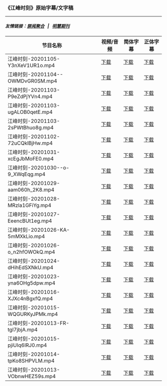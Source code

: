 ### 《江峰时刻》原始字幕/文字稿
---
##### 友情链接：[禁闻聚合](https://github.com/gfw-breaker/banned-news) &nbsp;&nbsp;|&nbsp;&nbsp; [明慧期刊](https://github.com/gfw-breaker/mh-qikan) 
| 节目名称 | 视频/音频 | 简体字幕 | 正体字幕 |
|---|---|---|---|
| 江峰时刻-20201105-Y3nXeV1UR1o.mp4 | [下载](https://y2mate.com/zh-cn/search/Y3nXeV1UR1o) | [下载](../channels/jiangfeng/_Y3nXeV1UR1o.srt?raw=true) | [下载](../channels/jiangfeng/_Y3nXeV1UR1o.tw.srt?raw=true) | 
| 江峰时刻-20201104--OWMDvGR0SM.mp4 | [下载](https://y2mate.com/zh-cn/search/-OWMDvGR0SM) | [下载](../channels/jiangfeng/_-OWMDvGR0SM.srt?raw=true) | [下载](../channels/jiangfeng/_-OWMDvGR0SM.tw.srt?raw=true) | 
| 江峰时刻-20201103-P9eZdPjYVn4.mp4 | [下载](https://y2mate.com/zh-cn/search/P9eZdPjYVn4) | [下载](../channels/jiangfeng/_P9eZdPjYVn4.srt?raw=true) | [下载](../channels/jiangfeng/_P9eZdPjYVn4.tw.srt?raw=true) | 
| 江峰时刻-20201103-ugALOB0qetE.mp4 | [下载](https://y2mate.com/zh-cn/search/ugALOB0qetE) | [下载](../channels/jiangfeng/_ugALOB0qetE.srt?raw=true) | [下载](../channels/jiangfeng/_ugALOB0qetE.tw.srt?raw=true) | 
| 江峰时刻-20201103-2sPWtBhuo8g.mp4 | [下载](https://y2mate.com/zh-cn/search/2sPWtBhuo8g) | [下载](../channels/jiangfeng/_2sPWtBhuo8g.srt?raw=true) | [下载](../channels/jiangfeng/_2sPWtBhuo8g.tw.srt?raw=true) | 
| 江峰时刻-20201102-72uCQklBjHw.mp4 | [下载](https://y2mate.com/zh-cn/search/72uCQklBjHw) | [下载](../channels/jiangfeng/_72uCQklBjHw.srt?raw=true) | [下载](../channels/jiangfeng/_72uCQklBjHw.tw.srt?raw=true) | 
| 江峰时刻-20201031-xcEgJbMoFE0.mp4 | [下载](https://y2mate.com/zh-cn/search/xcEgJbMoFE0) | [下载](../channels/jiangfeng/_xcEgJbMoFE0.srt?raw=true) | [下载](../channels/jiangfeng/_xcEgJbMoFE0.tw.srt?raw=true) | 
| 江峰时刻-20201030--o-9_XWqEqg.mp4 | [下载](https://y2mate.com/zh-cn/search/-o-9_XWqEqg) | [下载](../channels/jiangfeng/_-o-9_XWqEqg.srt?raw=true) | [下载](../channels/jiangfeng/_-o-9_XWqEqg.tw.srt?raw=true) | 
| 江峰时刻-20201029-aam060h_2K8.mp4 | [下载](https://y2mate.com/zh-cn/search/aam060h_2K8) | [下载](../channels/jiangfeng/_aam060h_2K8.srt?raw=true) | [下载](../channels/jiangfeng/_aam060h_2K8.tw.srt?raw=true) | 
| 江峰时刻-20201028-MRzla1GFiYg.mp4 | [下载](https://y2mate.com/zh-cn/search/MRzla1GFiYg) | [下载](../channels/jiangfeng/_MRzla1GFiYg.srt?raw=true) | [下载](../channels/jiangfeng/_MRzla1GFiYg.tw.srt?raw=true) | 
| 江峰时刻-20201027-EeencBUt1eg.mp4 | [下载](https://y2mate.com/zh-cn/search/EeencBUt1eg) | [下载](../channels/jiangfeng/_EeencBUt1eg.srt?raw=true) | [下载](../channels/jiangfeng/_EeencBUt1eg.tw.srt?raw=true) | 
| 江峰时刻-20201026-KA-5mMXkLio.mp4 | [下载](https://y2mate.com/zh-cn/search/KA-5mMXkLio) | [下载](../channels/jiangfeng/_KA-5mMXkLio.srt?raw=true) | [下载](../channels/jiangfeng/_KA-5mMXkLio.tw.srt?raw=true) | 
| 江峰时刻-20201026-o_n2hfOWOkQ.mp4 | [下载](https://y2mate.com/zh-cn/search/o_n2hfOWOkQ) | [下载](../channels/jiangfeng/_o_n2hfOWOkQ.srt?raw=true) | [下载](../channels/jiangfeng/_o_n2hfOWOkQ.tw.srt?raw=true) | 
| 江峰时刻-20201024-dHihEdSXNkU.mp4 | [下载](https://y2mate.com/zh-cn/search/dHihEdSXNkU) | [下载](../channels/jiangfeng/_dHihEdSXNkU.srt?raw=true) | [下载](../channels/jiangfeng/_dHihEdSXNkU.tw.srt?raw=true) | 
| 江峰时刻-20201023-yna6OHg5dpw.mp4 | [下载](https://y2mate.com/zh-cn/search/yna6OHg5dpw) | [下载](../channels/jiangfeng/_yna6OHg5dpw.srt?raw=true) | [下载](../channels/jiangfeng/_yna6OHg5dpw.tw.srt?raw=true) | 
| 江峰时刻-20201016-XJXc4nBgxfQ.mp4 | [下载](https://y2mate.com/zh-cn/search/XJXc4nBgxfQ) | [下载](../channels/jiangfeng/_XJXc4nBgxfQ.srt?raw=true) | [下载](../channels/jiangfeng/_XJXc4nBgxfQ.tw.srt?raw=true) | 
| 江峰时刻-20201015-WQGURKyJPMk.mp4 | [下载](https://y2mate.com/zh-cn/search/WQGURKyJPMk) | [下载](../channels/jiangfeng/_WQGURKyJPMk.srt?raw=true) | [下载](../channels/jiangfeng/_WQGURKyJPMk.tw.srt?raw=true) | 
| 江峰时刻-20201013-FR-tgl7jbjA.mp4 | [下载](https://y2mate.com/zh-cn/search/FR-tgl7jbjA) | [下载](../channels/jiangfeng/_FR-tgl7jbjA.srt?raw=true) | [下载](../channels/jiangfeng/_FR-tgl7jbjA.tw.srt?raw=true) | 
| 江峰时刻-20201015-pjiUIq6lRJ0.mp4 | [下载](https://y2mate.com/zh-cn/search/pjiUIq6lRJ0) | [下载](../channels/jiangfeng/_pjiUIq6lRJ0.srt?raw=true) | [下载](../channels/jiangfeng/_pjiUIq6lRJ0.tw.srt?raw=true) | 
| 江峰时刻-20201014-tpKo8SHPVLM.mp4 | [下载](https://y2mate.com/zh-cn/search/tpKo8SHPVLM) | [下载](../channels/jiangfeng/_tpKo8SHPVLM.srt?raw=true) | [下载](../channels/jiangfeng/_tpKo8SHPVLM.tw.srt?raw=true) | 
| 江峰时刻-20201013-VObnwHEZ59s.mp4 | [下载](https://y2mate.com/zh-cn/search/VObnwHEZ59s) | [下载](../channels/jiangfeng/_VObnwHEZ59s.srt?raw=true) | [下载](../channels/jiangfeng/_VObnwHEZ59s.tw.srt?raw=true) | 
